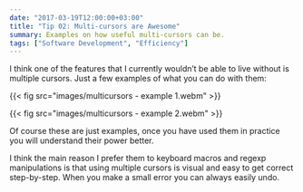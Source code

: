 ```yaml
---
date: "2017-03-19T12:00:00+03:00"
title: "Tip 02: Multi-cursors are Awesome"
summary: Examples on how useful multi-cursors can be.
tags: ["Software Development", "Efficiency"]
---
```


I think one of the features that I currently wouldn’t be able to live without is multiple cursors. Just a few examples of what you can do with them:

{{< fig src="images/multicursors - example 1.webm" >}}

{{< fig src="images/multicursors - example 2.webm" >}}

Of course these are just examples, once you have used them in practice you will understand their power better.

I think the main reason I prefer them to keyboard macros and regexp manipulations is that using multiple cursors is visual and easy to get correct step-by-step. When you make a small error you can always easily undo.

